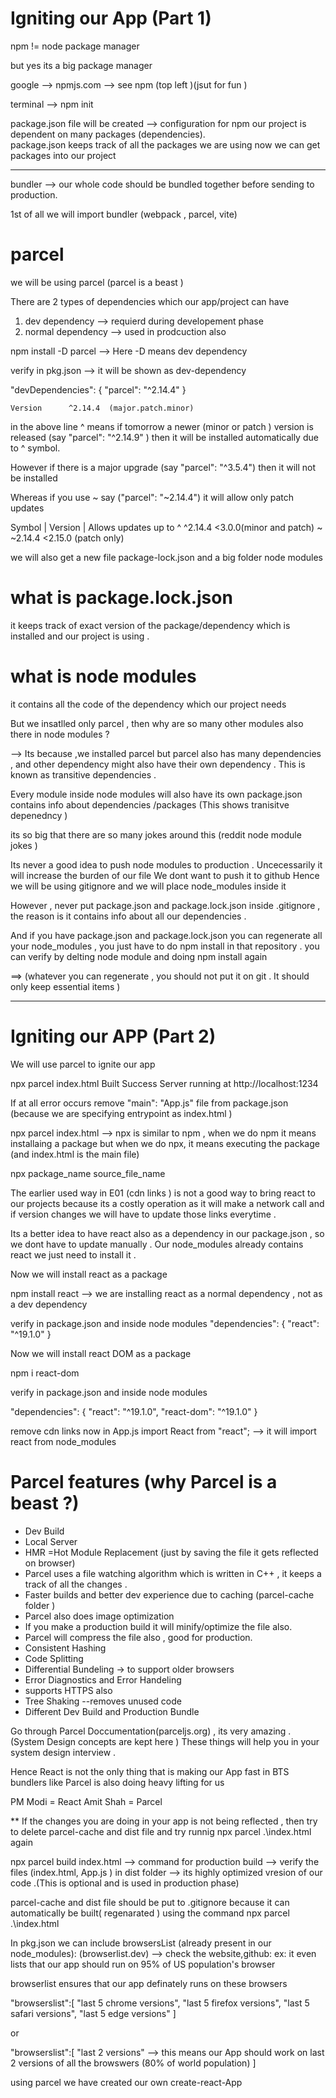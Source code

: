 
# Igniting our App (Part 1)

npm != node package manager 

but yes its a big package manager 

google --> npmjs.com --> see npm (top left )(jsut for fun )

terminal --> npm init


package.json file will be created --> configuration for npm
our project is dependent on many packages (dependencies).  
package.json keeps track of all the packages we are using
now we can get packages into our project 

---------------
bundler --> our whole code should be bundled together before sending to production. 

1st of all we will import bundler (webpack , parcel, vite)  

# parcel

we will be using parcel  (parcel is  a beast )

There are 2 types of dependencies which our app/project can have

1) dev dependency  --> requierd during developement phase 
2) normal dependency --> used in prodcuction also

npm install -D parcel      --> Here -D means dev dependency 

verify in pkg.json --> it will be shown as dev-dependency 

"devDependencies": {
    "parcel": "^2.14.4"
  }

	Version	     ^2.14.4  (major.patch.minor)
  

in the above line ^ means if tomorrow a newer (minor or patch  ) version is released (say "parcel": "^2.14.9" ) then it will be installed automatically due to ^ symbol.

However if there is a major upgrade (say "parcel": "^3.5.4") then it will not be installed 

Whereas if you use ~ say ("parcel": "~2.14.4") it will allow only patch updates 


Symbol |   	Version	  |       Allows updates up to
^	         ^2.14.4	          <3.0.0(minor and patch)
~	         ~2.14.4	           <2.15.0 (patch only)
  


we will also get a new file package-lock.json and a big folder node modules 

# what is package.lock.json 
it keeps track of exact version of the package/dependency  which is installed and our project is using .


# what is node modules
it contains all the code of the dependency which our project needs 




But we insatlled only parcel , then why are so many other modules also there in node modules ?

--> Its because ,we installed parcel but parcel also has many dependencies  , and other dependency might also  have their own dependency . This is known as transitive dependencies .

Every module inside node modules will also have its own package.json contains info about dependencies /packages   (This shows tranisitve depenedncy )


its so big that there are so many jokes around this (reddit node module jokes )


Its never a good idea to push node modules to production . Uncecessarily it will increase the burden of our file 
We dont want to push it to github 
Hence we will be using gitignore and we will place node_modules inside it


However , never put package.json and package.lock.json inside .gitignore , the reason is it contains info about all our dependencies .

And if you have package.json and package.lock.json you can regenerate all your node_modules , you just have to do npm install in that repository .
you can verify by delting node module and doing npm install again 

==> (whatever you can regenerate , you should not put it on git . It should only keep essential items )


----------------------------------------------------------------------------------------------------------

# Igniting our APP (Part 2)

We will use parcel to ignite our app

npx parcel index.html
Built Success 
Server running at http://localhost:1234

If at all error occurs remove "main": "App.js" file from package.json (because we are specifying entrypoint as index.html )

npx parcel index.html -->  npx is similar to npm , when we do npm it means installaing a package but when we do  npx, it  means executing the package  
                           (and index.html is the main file) 

npx package_name source_file_name



The earlier used way in E01  (cdn links ) is not a good way to bring react to our projects because its a costly operation as it will make a network call and if version changes we will have to update those links everytime .

Its a better idea to have react also as a dependency in our package.json , so we dont have to update manually . Our node_modules already contains react we just need to install it .  


Now we will install react as a package 

 npm install react    --> we are installing react as a normal dependency , not as a dev dependency 

 verify in package.json and inside node modules 
  "dependencies": {
    "react": "^19.1.0"
  }

  Now we will install react DOM  as a package 

npm i react-dom

 verify in package.json and inside node modules 

  "dependencies": {
    "react": "^19.1.0",
    "react-dom": "^19.1.0"
  }


  remove cdn links 
  now in App.js
  import React from "react";    --> it will import react from node_modules




# Parcel features (why Parcel is a beast ?)
- Dev Build
- Local Server
- HMR =Hot Module Replacement  (just by saving the file it gets reflected on browser)
- Parcel uses a file watching algorithm  which is written in C++ , it keeps a track of all the changes .
- Faster builds and better dev experience due to caching (parcel-cache folder )
- Parcel also does image optimization
- If you make a production build it will minify/optimize the file also.
- Parcel will compress the file also , good for production.
- Consistent Hashing 
- Code Splitting 
- Differential Bundeling -> to support older browsers 
- Error Diagnostics and Error Handeling
- supports HTTPS also
- Tree Shaking --removes unused code 
- Different Dev Build  and Production Bundle 




Go through Parcel Doccumentation(parceljs.org) , its very amazing . (System Design concepts are kept here )
These things will help you in your system design interview . 

Hence React is not the only thing that is making our App fast in BTS bundlers like Parcel is also doing heavy lifting  for us 

PM Modi = React 
Amit Shah = Parcel 

** If the changes you are doing in your app is not being reflected , then try to delete parcel-cache and dist file and try runnig npx parcel .\index.html again



npx parcel build index.html   --> command for production build --> verify the files (index.html, App.js ) in dist folder --> its highly optimized vresion of our code .(This is optional and is used in production phase)


parcel-cache and dist file should be put to .gitignore because it can automatically be built( regenarated ) using the command  npx parcel .\index.html 



In pkg.json we can include browsersList (already present in our node_modules):  (browserlist.dev)  --> check the website,github:
 ex: it even lists that our app should run on 95% of US population's browser 

browserlist ensures that our app definately runs on these browsers

 "browserslist":[
 "last 5 chrome versions",
 "last 5 firefox versions",
 "last 5 safari versions",
 "last 5 edge versions"
  ]


  or 

  "browserslist":[
    "last 2 versions"           --> this means our App should work on last 2 versions of all the browswers (80% of world population)
  ]


using parcel we have created our own create-react-App
